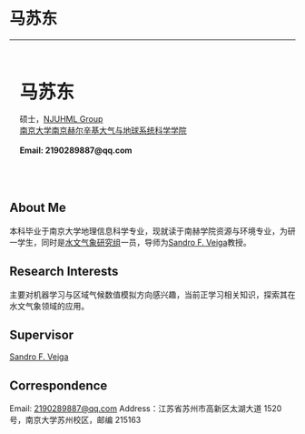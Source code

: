 # 马苏东
----

<!-- <img align="left" src="/member/picture/huanghan.jpg" width="220px" height="320px" /> -->

<br><br><br>
&ensp;&ensp; <b><font size="+3" face="楷书"> 马苏东 </font></b><br /><br />
&ensp;&ensp; 硕士，[NJUHML Group][NJUHML Group]<br />
&ensp;&ensp; [南京大学南京赫尔辛基大气与地球系统科学学院][]<br /><br />
&ensp;&ensp; __Email: 2190289887@qq.com__
<br /><br /><br /><br />

## About Me
本科毕业于南京大学地理信息科学专业，现就读于南赫学院资源与环境专业，为研一学生，同时是[水文气象研究组][NJUHML Group]一员，导师为[Sandro F. Veiga][Sandro主页]教授。

## Research Interests
主要对机器学习与区域气候数值模拟方向感兴趣，当前正学习相关知识，探索其在水文气象领域的应用。

## Supervisor
[Sandro F. Veiga][Sandro主页]

## Correspondence
Email: 2190289887@qq.com
Address：江苏省苏州市高新区太湖大道 1520 号，南京大学苏州校区，邮编 215163


[南京大学]: https://www.nju.edu.cn/
[南京大学南京赫尔辛基大气与地球系统科学学院]: https://nh.nju.edu.cn/
[南京大学大气科学学院]: https://as.nju.edu.cn/main.htm
[NJUHML Group]: /
[袁慧玲主页]: https://as.nju.edu.cn/60/20/c11339a483360/page.htm
[Sandro主页]:  https://nh.nju.edu.cn/info/1051/6511.htm